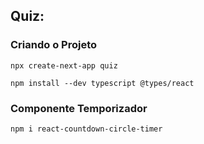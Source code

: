 ## Quiz:

### Criando o Projeto
```npx 
npx create-next-app quiz 
```

```npm
npm install --dev typescript @types/react
```

### Componente Temporizador
```npm
npm i react-countdown-circle-timer
```